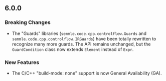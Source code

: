 ## 6.0.0

### Breaking Changes

* The "Guards" libraries (`semmle.code.cpp.controlflow.Guards` and `semmle.code.cpp.controlflow.IRGuards`) have been totally rewritten to recognize many more guards. The API remains unchanged, but the `GuardCondition` class now extends `Element` instead of `Expr`.

### New Features

* The C/C++ "build-mode: none" support is now General Availability (GA).
